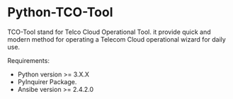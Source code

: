# Python-TCO-Tool
TCO-Tool stand for Telco Cloud Operational Tool. it provide quick and modern method for operating a Telecom Cloud operational wizard for daily use.


Requirements:
* Python version >= 3.X.X
* PyInquirer Package.
* Ansibe version >= 2.4.2.0
